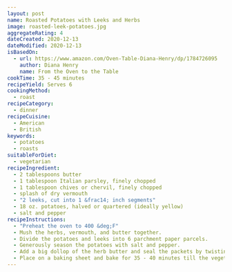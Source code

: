```yaml
---
layout: post
name: Roasted Potatoes with Leeks and Herbs
image: roasted-leek-potatoes.jpg
aggregateRating: 4
dateCreated: 2020-12-13
dateModified: 2020-12-13
isBasedOn:
  - url: https://www.amazon.com/Oven-Table-Diana-Henry/dp/1784726095
    author: Diana Henry
    name: From the Oven to the Table
cookTime: 35 - 45 minutes
recipeYield: Serves 6
cookingMethod:
  - roast
recipeCategory:
  - dinner
recipeCuisine:
  - American
  - British
keywords:
  - potatoes
  - roasts
suitableForDiet:
  - vegetarian
recipeIngredient:
  - 2 tablespoons butter
  - 1 tablespoon Italian parsley, finely chopped
  - 1 tablespoon chives or chervil, finely chopped
  - splash of dry vermouth
  - "2 leeks, cut into 1 &frac14; inch segments"
  - 18 oz. potatoes, halved or quartered (ideally yellow)
  - salt and pepper
recipeInstructions:
  - "Preheat the oven to 400 &deg;F"
  - Mush the herbs, vermouth, and butter together.
  - Divide the potatoes and leeks into 6 parchment paper parcels.
  - Generously season the potatoes with salt and pepper.
  - Add a big dollop of the herb butter and seal the packets by twisting the ends.
  - Place on a baking sheet and bake for 35 - 40 minutes till the vegetables are tender.
---
```

